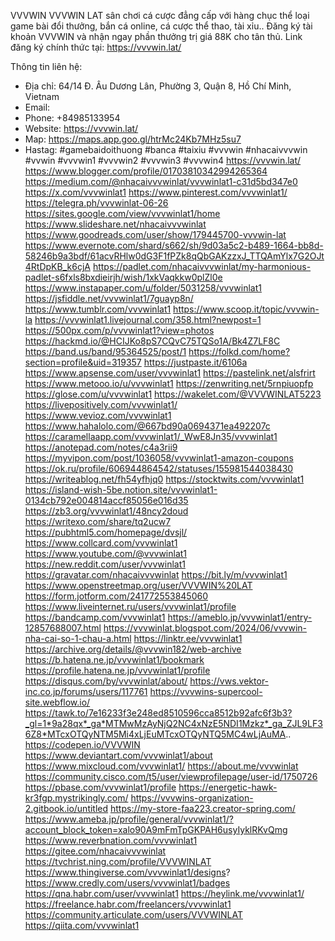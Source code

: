 VVVWIN
VVVWIN LAT sân chơi cá cược đẳng cấp với hàng chục thể loại game bài đổi thưởng, bắn cá online, cá cược thể thao, tài xỉu.. Đăng ký tài khoản VVVWIN và nhận ngay phần thưởng trị giá 88K cho tân thủ. Link đăng ký chính thức tại: https://vvvwin.lat/

Thông tin liên hệ:
- Địa chỉ: 64/14 Đ. Âu Dương Lân, Phường 3, Quận 8, Hồ Chí Minh, Vietnam
- Email:
- Phone: +84985133954
- Website: https://vvvwin.lat/
- Map: https://maps.app.goo.gl/htrMc24Kb7MHz5su7
- Hastag: #gamebaidoithuong #banca #taixiu #vvvwin #nhacaivvvwin #vvwin #vvvwin1 #vvvwin2 #vvvwin3 #vvvwin4 
https://vvvwin.lat/
https://www.blogger.com/profile/01703810342994265364
https://medium.com/@nhacaivvvwinlat/vvvwinlat1-c31d5bd347e0
https://x.com/vvvwinlat1
https://www.pinterest.com/vvvwinlat1/
https://telegra.ph/vvvwinlat-06-26
https://sites.google.com/view/vvvwinlat1/home
https://www.slideshare.net/nhacaivvvwinlat
https://www.goodreads.com/user/show/179445700-vvvwin-lat
https://www.evernote.com/shard/s662/sh/9d03a5c2-b489-1664-bb8d-58246b9a3bdf/61acvRHlw0dG3F1fPZk8qQbGAKzzxJ_TTQAmYlx7G2OJt4RtDpKB_k6cjA
https://padlet.com/nhacaivvvwinlat/my-harmonious-padlet-s6fxls8bxdieirjh/wish/1xkVaqkkw0plZl0e
https://www.instapaper.com/u/folder/5031258/vvvwinlat1
https://jsfiddle.net/vvvwinlat1/7guayp8n/
https://www.tumblr.com/vvvwinlat1
https://www.scoop.it/topic/vvvwin-la
https://vvvwinlat1.livejournal.com/358.html?newpost=1
https://500px.com/p/vvvwinlat1?view=photos
https://hackmd.io/@HCIJKo8pS7CQvC75TQSo1A/Bk4Z7LF8C
https://band.us/band/95364525/post/1
https://folkd.com/home?section=profile&uid=319357
https://justpaste.it/6106a
https://www.apsense.com/user/vvvwinlat1
https://pastelink.net/alsfrirt
https://www.metooo.io/u/vvvwinlat1
https://zenwriting.net/5rnpiuopfp
https://glose.com/u/vvvwinlat1
https://wakelet.com/@VVVWINLAT5223
https://livepositively.com/vvvwinlat1/
https://www.vevioz.com/vvvwinlat1
https://www.hahalolo.com/@667bd90a0694371ea492207c
https://caramellaapp.com/vvvwinlat1/_WwE8Jn35/vvvwinlat1
https://anotepad.com/notes/c4a3rii9
https://myvipon.com/post/1036058/vvvwinlat1-amazon-coupons
https://ok.ru/profile/606944864542/statuses/155981544038430
https://writeablog.net/fh54yfhjq0
https://stocktwits.com/vvvwinlat1
https://island-wish-5be.notion.site/vvvwinlat1-0134cb792e004814accf85056e016d35
https://zb3.org/vvvwinlat1/48ncy2doud
https://writexo.com/share/tq2ucw7
https://pubhtml5.com/homepage/dvsjl/
https://www.collcard.com/vvvwinlat1
https://www.youtube.com/@vvvwinlat1
https://new.reddit.com/user/vvvwinlat1
https://gravatar.com/nhacaivvvwinlat
https://bit.ly/m/vvvwinlat1
https://www.openstreetmap.org/user/VVVWIN%20LAT
https://form.jotform.com/241772553845060
https://www.liveinternet.ru/users/vvvwinlat1/profile
https://bandcamp.com/vvvwinlat1
https://ameblo.jp/vvvwinlat1/entry-12857688007.html
https://vvvwinlat.blogspot.com/2024/06/vvvwin-nha-cai-so-1-chau-a.html
https://linktr.ee/vvvwinlat1
https://archive.org/details/@vvvwin182/web-archive
https://b.hatena.ne.jp/vvvwinlat1/bookmark
https://profile.hatena.ne.jp/vvvwinlat1/profile
https://disqus.com/by/vvvwinlat/about/
https://vws.vektor-inc.co.jp/forums/users/117761
https://vvvwins-supercool-site.webflow.io/
https://tawk.to/7e16233f3e248ed8510596cca8512b92afc6f3b3?_gl=1*9a28qx*_ga*MTMwMzAyNjQ2NC4xNzE5NDI1Mzkz*_ga_ZJL9LF36Z8*MTcxOTQyNTM5Mi4xLjEuMTcxOTQyNTQ5MC4wLjAuMA..
https://codepen.io/VVVWIN
https://www.deviantart.com/vvvwinlat1/about
https://www.mixcloud.com/vvvwinlat1/
https://about.me/vvvwinlat
https://community.cisco.com/t5/user/viewprofilepage/user-id/1750726
https://pbase.com/vvvwinlat1/profile
https://energetic-hawk-kr3fgp.mystrikingly.com/
https://vvvwins-organization-2.gitbook.io/untitled
https://my-store-faa223.creator-spring.com/
https://www.ameba.jp/profile/general/vvvwinlat1/?account_block_token=xalo90A9mFmTpGKPAH6usyIyklRKvQmg
https://www.reverbnation.com/vvvwinlat1
https://gitee.com/nhacaivvvwinlat
https://tvchrist.ning.com/profile/VVVWINLAT
https://www.thingiverse.com/vvvwinlat1/designs?
https://www.credly.com/users/vvvwinlat1/badges
https://qna.habr.com/user/vvvwinlat1
https://heylink.me/vvvwinlat1/
https://freelance.habr.com/freelancers/vvvwinlat1
https://community.articulate.com/users/VVVWINLAT
https://qiita.com/vvvwinlat1